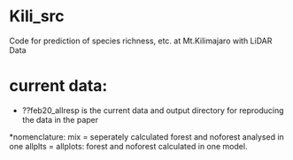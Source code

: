 # Kili_src
Code for prediction of species richness, etc. at Mt.Kilimajaro with LiDAR Data

# current data: 
* ??feb20_allresp is the current data and output directory for reproducing the data in the paper

*nomenclature: 
mix = seperately calculated forest and noforest analysed in one
allplts = allplots: forest and noforest calculated in one model.
